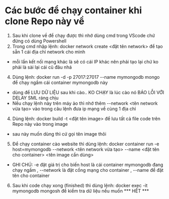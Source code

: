# Các bước để chạy container khi clone Repo này về

1. Sau khi clone về để chạy được thì nhớ dùng cmd trong VScode chứ đừng có dùng Powershell
2. Trong cmd nhập lệnh: docker network create <đặt tên network> để tạo sẵn 1 cái địa chỉ network cho mình
* mỗi lần kết nối mạng khác là sẽ có cái IP khác nên phải tạo lại chứ ko phải là sài lại cái cũ đâu nhá
4. Dùng lệnh: docker run -d -p 27017:27017 --name mymongodb mongo để chạy ngầm cái container mymongodb này
* dùng để LƯU DỮ LIỆU sau khi cào.. KO CHẠY là lúc cào nó BÁO LỖI VỚI DELAY SML ráng chịu
* Nếu chạy lệnh này trên máy ảo thì nhớ thêm --network <tên network vừa tạo> vào trong câu lệnh đưa ip mạng về cùng 1 địa chỉ
4. Dùng lệnh: docker build -t <đặt tên image> để lưu tất cả file code trên Repo này vào trong image
* sau này muốn dùng thì cứ gọi tên image thôi
5. Để chạy container cào website thì dùng lệnh: docker container run -e host=mymongodb --network <tên network vừa tạo> --name <đặt tên cho container> <tên image cần dùng>
* GHI CHÚ: -e đặt giá trị cho biến host là cái container mymongodb đang chạy ngầm , --network là đặt cổng mạng cho container , --name để đặt tên cho container
6. Sau khi code chạy xong (finished) thì dùng lệnh: docker exec -it mymongodb mongosh để kiểm tra dữ liệu nếu muốn
*** HẾT ***
